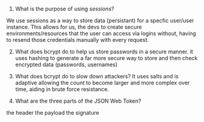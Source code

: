 1. What is the purpose of using _sessions_?

We use sessions as a way to store data (persistant) for a specfic user/user instance. This allows for us, the devs to create secure environments/resources that the user can access via logins without, having to resend those credentials manually with every request.


2. What does bcrypt do to help us store passwords in a secure manner. it uses hashing to generate a far more secure way to store and then check encrypted data (passwords, usernames)





3. What does bcrypt do to slow down attackers? It uses salts and is adaptive allowing the count to become larger and more complex over time, aiding in brute force resistance.






4. What are the three parts of the JSON Web Token?

the header
the payload
the signature
